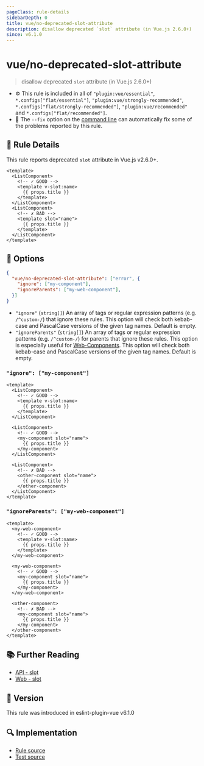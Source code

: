 ```yaml
---
pageClass: rule-details
sidebarDepth: 0
title: vue/no-deprecated-slot-attribute
description: disallow deprecated `slot` attribute (in Vue.js 2.6.0+)
since: v6.1.0
---
```


# vue/no-deprecated-slot-attribute

> disallow deprecated `slot` attribute (in Vue.js 2.6.0+)

- :gear: This rule is included in all of `"plugin:vue/essential"`, `*.configs["flat/essential"]`, `"plugin:vue/strongly-recommended"`, `*.configs["flat/strongly-recommended"]`, `"plugin:vue/recommended"` and `*.configs["flat/recommended"]`.
- :wrench: The `--fix` option on the [command line](https://eslint.org/docs/user-guide/command-line-interface#fix-problems) can automatically fix some of the problems reported by this rule.

## :book: Rule Details

This rule reports deprecated `slot` attribute in Vue.js v2.6.0+.

<eslint-code-block fix :rules="{'vue/no-deprecated-slot-attribute': ['error']}">

```vue
<template>
  <ListComponent>
    <!-- ✓ GOOD -->
    <template v-slot:name>
      {{ props.title }}
    </template>
  </ListComponent>
  <ListComponent>
    <!-- ✗ BAD -->
    <template slot="name">
      {{ props.title }}
    </template>
  </ListComponent>
</template>
```

</eslint-code-block>

## :wrench: Options

```json
{
  "vue/no-deprecated-slot-attribute": ["error", {
    "ignore": ["my-component"],
    "ignoreParents": ["my-web-component"],
  }]
}
```

- `"ignore"` (`string[]`) An array of tags or regular expression patterns (e.g. `/^custom-/`) that ignore these rules. This option will check both kebab-case and PascalCase versions of the given tag names. Default is empty.
- `"ignoreParents"` (`string[]`) An array of tags or regular expression patterns (e.g. `/^custom-/`) for parents that ignore these rules. This option is especially useful for [Web-Components](https://developer.mozilla.org/en-US/docs/Web/API/Web_components). This option will check both kebab-case and PascalCase versions of the given tag names. Default is empty.

### `"ignore": ["my-component"]`

<eslint-code-block fix :rules="{'vue/no-deprecated-slot-attribute': ['error', {ignore: ['my-component']}]}">

```vue
<template>
  <ListComponent>
    <!-- ✓ GOOD -->
    <template v-slot:name>
      {{ props.title }}
    </template>
  </ListComponent>

  <ListComponent>
    <!-- ✓ GOOD -->
    <my-component slot="name">
      {{ props.title }}
    </my-component>
  </ListComponent>

  <ListComponent>
    <!-- ✗ BAD -->
    <other-component slot="name">
      {{ props.title }}
    </other-component>
  </ListComponent>
</template>
```

</eslint-code-block>

### `"ignoreParents": ["my-web-component"]`

<eslint-code-block fix :rules="{'vue/no-deprecated-slot-attribute': ['error', {ignoreParents: ['my-web-component']}]}">

```vue
<template>
  <my-web-component>
    <!-- ✓ GOOD -->
    <template v-slot:name>
      {{ props.title }}
    </template>
  </my-web-component>

  <my-web-component>
    <!-- ✓ GOOD -->
    <my-component slot="name">
      {{ props.title }}
    </my-component>
  </my-web-component>

  <other-component>
    <!-- ✗ BAD -->
    <my-component slot="name">
      {{ props.title }}
    </my-component>
  </other-component>
</template>
```

</eslint-code-block>

## :books: Further Reading

- [API - slot](https://v2.vuejs.org/v2/api/#slot-deprecated)
- [Web - slot](https://developer.mozilla.org/en-US/docs/Web/API/Element/slot)

## :rocket: Version

This rule was introduced in eslint-plugin-vue v6.1.0

## :mag: Implementation

- [Rule source](https://github.com/vuejs/eslint-plugin-vue/blob/master/lib/rules/no-deprecated-slot-attribute.js)
- [Test source](https://github.com/vuejs/eslint-plugin-vue/blob/master/tests/lib/rules/no-deprecated-slot-attribute.js)
